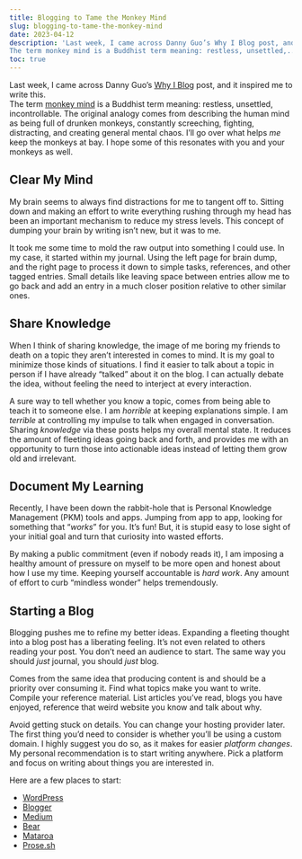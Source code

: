 ```yaml
---
title: Blogging to Tame the Monkey Mind
slug: blogging-to-tame-the-monkey-mind
date: 2023-04-12
description: 'Last week, I came across Danny Guo’s Why I Blog post, and it inspired me to write this.
The term monkey mind is a Buddhist term meaning: restless, unsettled,...'
toc: true
---
```

Last week, I came across Danny Guo’s [Why I Blog](https://www.dannyguo.com/blog/why-i-blog) post, and it inspired me to write this.  
The term [monkey mind](https://en.wikipedia.org/wiki/Monkey_mind) is a Buddhist term meaning: restless, unsettled, incontrollable. The original analogy comes from describing the human mind as being full of drunken monkeys, constantly screeching, fighting, distracting, and creating general mental chaos. I’ll go over what helps *me* keep the monkeys at bay. I hope some of this resonates with you and your monkeys as well.

## Clear My Mind
My brain seems to always find distractions for me to tangent off to. Sitting down and making an effort to write everything rushing through my head has been an important mechanism to reduce my stress levels. This concept of dumping your brain by writing isn’t new, but it was to me.

It took me some time to mold the raw output into something I could use. In my case, it started within my journal. Using the left page for brain dump, and the right page to process it down to simple tasks, references, and other tagged entries. Small details like leaving space between entries allow me to go back and add an entry in a much closer position relative to other similar ones.

## Share Knowledge
When I think of sharing knowledge, the image of me boring my friends to death on a topic they aren’t interested in comes to mind. It is my goal to minimize those kinds of situations. I find it easier to talk about a topic in person if I have already “talked” about it on the blog. I can actually debate the idea, without feeling the need to interject at every interaction.

A sure way to tell whether you know a topic, comes from being able to teach it to someone else. I am *horrible* at keeping explanations simple. I am *terrible* at controlling my impulse to talk when engaged in conversation. Sharing *knowledge* via these posts helps my overall mental state. It reduces the amount of fleeting ideas going back and forth, and provides me with an opportunity to turn those into actionable ideas instead of letting them grow old and irrelevant.

## Document My Learning
Recently, I have been down the rabbit-hole that is Personal Knowledge Management (PKM) tools and apps. Jumping from app to app, looking for something that “*works*” for you. It’s fun! But, it is stupid easy to lose sight of your initial goal and turn that curiosity into wasted efforts.

By making a public commitment (even if nobody reads it), I am imposing a healthy amount of pressure on myself to be more open and honest about how I use my time. Keeping yourself accountable is *hard work*. Any amount of effort to curb “mindless wonder” helps tremendously.

## Starting a Blog
Blogging pushes me to refine my better ideas. Expanding a fleeting thought into a blog post has a liberating feeling. It’s not even related to others reading your post. You don’t need an audience to start. The same way you should *just* journal, you should *just* blog.

Comes from the same idea that producing content is and should be a priority over consuming it. Find what topics make you want to write. Compile your reference material. List articles you’ve read, blogs you have enjoyed, reference that weird website you know and talk about why.

Avoid getting stuck on details. You can change your hosting provider later. The first thing you’d need to consider is whether you’ll be using a custom domain. I highly suggest you do so, as it makes for easier *platform changes*. My personal recommendation is to start writing anywhere. Pick a platform and focus on writing about things you are interested in.

Here are a few places to start:
- [WordPress](https://wordpress.com/)
- [Blogger](https://www.blogger.com/)
- [Medium](https://medium.com/)
- [Bear](https://bearblog.dev/)
- [Mataroa](https://mataroa.blog/)
- [Prose.sh](https://prose.sh/)